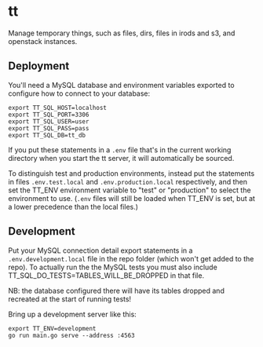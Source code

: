 # tt
Manage temporary things, such as files, dirs, files in irods and s3, and
openstack instances.

## Deployment

You'll need a MySQL database and environment variables exported to configure
how to connect to your database:

```
export TT_SQL_HOST=localhost
export TT_SQL_PORT=3306
export TT_SQL_USER=user
export TT_SQL_PASS=pass
export TT_SQL_DB=tt_db
```

If you put these statements in a `.env` file that's in the current working
directory when you start the tt server, it will automatically be sourced.

To distinguish test and production environments, instead put the statements in
files `.env.test.local` and `.env.production.local` respectively, and then set
the TT_ENV environment variable to "test" or "production" to select the
environment to use. (`.env` files will still be loaded when TT_ENV is set, but
at a lower precedence than the local files.)

## Development

Put your MySQL connection detail export statements in a `.env.development.local`
file in the repo folder (which won't get added to the repo). To actually run the
the MySQL tests you must also include TT_SQL_DO_TESTS=TABLES_WILL_BE_DROPPED in
that file.

NB: the database configured there will have its tables dropped and recreated at
the start of running tests!

Bring up a development server like this:

```
export TT_ENV=development
go run main.go serve --address :4563
```
